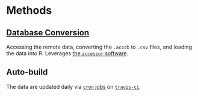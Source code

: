 # Methods

## [Database Conversion](https://github.com/dapperstats/salvage/blob/master/documents/conversion.md)

Accessing the remote data, converting the `.accdb` to `.csv` files, and loading the data into R.
Leverages [the `accessor` software](https://www.github.com/dapperstats/accessor). 

## Auto-build

The data are updated daily via [`cron` jobs](https://docs.travis-ci.com/user/cron-jobs/) on [`travis-ci`](https://travis-ci.org/dapperstats/salvage).

